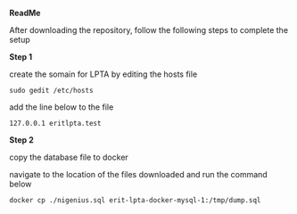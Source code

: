 **ReadMe**

After downloading the repository, follow the following steps to complete the setup

**Step 1**

create the somain for LPTA by editing the hosts file

``sudo gedit /etc/hosts``

add the line below to the file

``127.0.0.1 eritlpta.test``

**Step 2**

copy the database file to docker

navigate to the location of the files downloaded and run the command below

``docker cp ./nigenius.sql erit-lpta-docker-mysql-1:/tmp/dump.sql``


